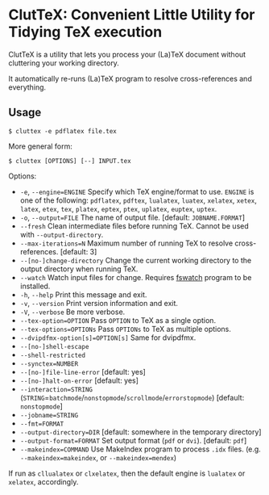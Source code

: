 ClutTeX: Convenient Little Utility for Tidying TeX execution
=====

ClutTeX is a utility that lets you process your (La)TeX document without cluttering your working directory.

It automatically re-runs (La)TeX program to resolve cross-references and everything.

Usage
-----

`$ cluttex -e pdflatex file.tex`

More general form:

`$ cluttex [OPTIONS] [--] INPUT.tex`

Options:

* `-e`, `--engine=ENGINE`
  Specify which TeX engine/format to use.
  `ENGINE` is one of the following:
    `pdflatex`, `pdftex`,
    `lualatex`, `luatex`,
    `xelatex`, `xetex`,
    `latex`, `etex`, `tex`,
    `platex`, `eptex`, `ptex`,
    `uplatex`, `euptex`, `uptex`.
* `-o`, `--output=FILE`
  The name of output file.  [default: `JOBNAME.FORMAT`]
* `--fresh`
  Clean intermediate files before running TeX.
  Cannot be used with `--output-directory`.
* `--max-iterations=N`
  Maximum number of running TeX to resolve cross-references.
  [default: 3]
* `--[no-]change-directory`
  Change the current working directory to the output directory when running TeX.
* `--watch`
  Watch input files for change.
  Requires [fswatch](http://emcrisostomo.github.io/fswatch/) program to be installed.
* `-h`, `--help`
  Print this message and exit.
* `-v`, `--version`
  Print version information and exit.
* `-V`, `--verbose`
  Be more verbose.
* `--tex-option=OPTION`
  Pass `OPTION` to TeX as a single option.
* `--tex-options=OPTIONs`
  Pass `OPTIONs` to TeX as multiple options.
* `--dvipdfmx-option[s]=OPTION[s]`
  Same for dvipdfmx.
* `--[no-]shell-escape`
* `--shell-restricted`
* `--synctex=NUMBER`
* `--[no-]file-line-error`
  [default: yes]
* `--[no-]halt-on-error`
  [default: yes]
* `--interaction=STRING`
  (`STRING`=`batchmode`/`nonstopmode`/`scrollmode`/`errorstopmode`)
  [default: `nonstopmode`]
* `--jobname=STRING`
* `--fmt=FORMAT`
* `--output-directory=DIR`
  [default: somewhere in the temporary directory]
* `--output-format=FORMAT`
  Set output format (`pdf` or `dvi`).
  [default: `pdf`]
* `--makeindex=COMMAND`
  Use MakeIndex program to process `.idx` files.
  (e.g. `--makeindex=makeindex`, or `--makeindex=mendex`)

If run as `cllualatex` or `clxelatex`, then the default engine is `lualatex` or `xelatex`, accordingly.
